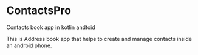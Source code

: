 # ContactsPro
Contacts book app in kotlin andtoid


This is Address book app that helps to create and manage contacts inside an android phone.
